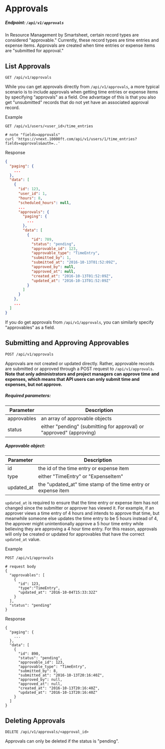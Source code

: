 # Approvals

##### Endpoint: `/api/v1/approvals`

In Resource Management by Smartsheet, certain record types are considered "approvable." Currently, these record types are time entries and expense items. Approvals are created when time entries or expense items are "submitted for approval."


## List Approvals

```
GET /api/v1/approvals
```

While you can get approvals directly from `/api/v1/approvals`, a more typical scenario is to include approvals when getting time entries or expense items by specifying "approvals" as a field. One advantage of this is that you also get "unsubmitted" records that do not yet have an associated approval record.

Example

```
GET /api/v1/users/<user_id>/time_entries

# note "fields=approvals"
curl 'https://vnext.10000ft.com/api/v1/users/1/time_entries?fields=approvals&auth=..'
```

Response

```json
{
  "paging": {
    ...
  },
  "data": [
    {
      "id": 123,
      "user_id": 1,
      "hours": 8,
      "scheduled_hours": null,
      ...
      "approvals": {
        "paging": {
          ...
        },
        "data": [
          {
            "id": 789,
            "status": "pending",
            "approvable_id": 123,
            "approvable_type": "TimeEntry",
            "submitted_by": 1,
            "submitted_at": "2016-10-13T01:52:09Z",
            "approved_by": null,
            "approved_at": null,
            "created_at": "2016-10-13T01:52:09Z",
            "updated_at": "2016-10-13T01:52:09Z"
          }
        ]
      }
    },
    ...
  ]
}
```

If you do get approvals from `/api/v1/approvals`, you can similarly specify "approvables" as a field.

## Submitting and Approving Approvables

```
POST /api/v1/approvals
```

Approvals are not created or updated directly. Rather, approvable records are submitted or approved through a POST request to `/api/v1/approvals`. **Note that only administrators and project managers can approve time and expenses, which means that API users can only submit time and expenses, but not approve.**


##### Required parameters:

| **Parameter** | **Description** |
| ------------- | --------------- |
| approvables | an array of approvable objects |
| status | either "pending" (submitting for approval) or "approved" (approving) |

##### Approvable object:

| **Parameter** | **Description** |
| ------------- | --------------- |
| id | the id of the time entry or expense item |
| type | either "TimeEntry" or "ExpenseItem" |
| updated_at | the "updated_at" time stamp of the time entry or expense item |

`updated_at` is required to ensure that the time entry or expense item has not changed since the submitter or approver has viewed it. For example, if an approver views a time entry of 4 hours and intends to approve that time, but meanwhile someone else updates the time entry to be 5 hours instead of 4, the approver might unintentionally approve a 5 hour time entry while believing they are approving a 4 hour time entry. For this reason, approvals will only be created or updated for approvables that have the correct `updated_at` value.

Example

```shell
POST /api/v1/approvals

# request body
{
  "approvables": [
    {
      "id": 123,
      "type":"TimeEntry",
      "updated_at": "2016-10-04T15:33:32Z"
    }
  ],
  "status": "pending"
}
```

Response

```
{
  "paging": {
    ...
  },
  "data": [
    {
      "id": 890,
      "status": "pending",
      "approvable_id": 123,
      "approvable_type": "TimeEntry",
      "submitted_by": 8,
      "submitted_at": "2016-10-13T20:16:40Z",
      "approved_by": null,
      "approved_at": null,
      "created_at": "2016-10-13T20:16:40Z",
      "updated_at": "2016-10-13T20:16:40Z"
    }
  ]
}
```


## Deleting Approvals

```
DELETE /api/v1/approvals/<approval_id>
```

Approvals can only be deleted if the status is "pending".
